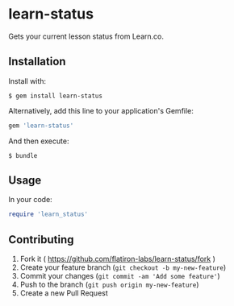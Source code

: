 # learn-status

Gets your current lesson status from Learn.co.

## Installation

Install with:

```
$ gem install learn-status
```

Alternatively, add this line to your application's Gemfile:

```ruby
gem 'learn-status'
```

And then execute:

    $ bundle

## Usage

In your code:

```ruby
require 'learn_status'
```

## Contributing

1. Fork it ( https://github.com/flatiron-labs/learn-status/fork )
2. Create your feature branch (`git checkout -b my-new-feature`)
3. Commit your changes (`git commit -am 'Add some feature'`)
4. Push to the branch (`git push origin my-new-feature`)
5. Create a new Pull Request
